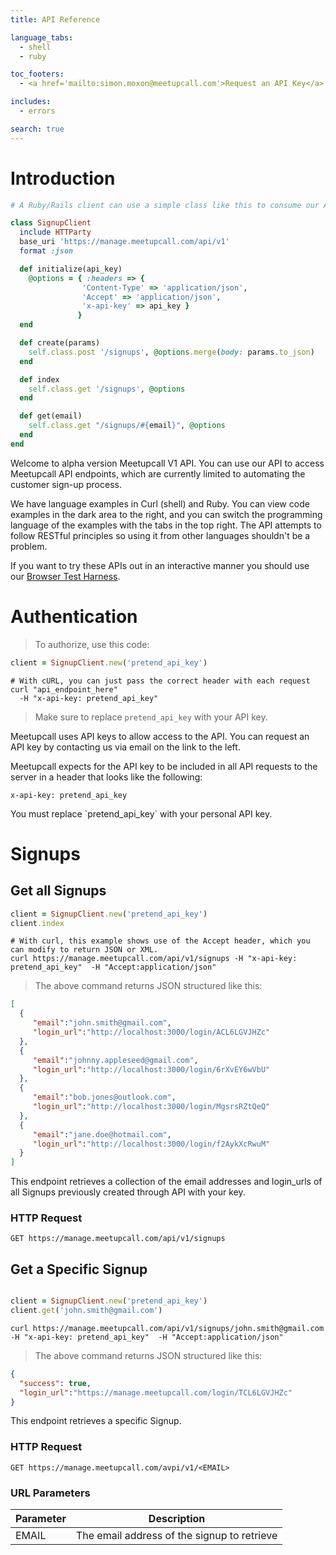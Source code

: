```yaml
---
title: API Reference

language_tabs:
  - shell
  - ruby

toc_footers:
  - <a href='mailto:simon.moxon@meetupcall.com'>Request an API Key</a>

includes:
  - errors

search: true
---
```


# Introduction

```ruby
# A Ruby/Rails client can use a simple class like this to consume our API:

class SignupClient
  include HTTParty
  base_uri 'https://manage.meetupcall.com/api/v1'
  format :json

  def initialize(api_key)
    @options = { :headers => {
                'Content-Type' => 'application/json',
                'Accept' => 'application/json',
                'x-api-key' => api_key }
               }
  end

  def create(params)
    self.class.post '/signups', @options.merge(body: params.to_json)
  end

  def index
    self.class.get '/signups', @options
  end

  def get(email)
    self.class.get "/signups/#{email}", @options
  end
end
```

Welcome to alpha version Meetupcall V1 API. You can use our API to access Meetupcall API endpoints, which are currently limited to automating the customer sign-up process.

We have language examples in Curl (shell) and Ruby. You can view code examples in the dark area to the right, and you can switch the programming language of the examples with the tabs in the top right. The API attempts to follow RESTful principles so using it from other languages shouldn't be a problem.

If you want to try these APIs out in an interactive manner you should use our [Browser Test Harness](https://manage.meetupcall.com/api/v1/docs).

# Authentication

> To authorize, use this code:

```ruby
client = SignupClient.new('pretend_api_key')
```

```shell
# With cURL, you can just pass the correct header with each request
curl "api_endpoint_here"
  -H "x-api-key: pretend_api_key"
```

> Make sure to replace `pretend_api_key` with your API key.

Meetupcall uses API keys to allow access to the API. You can request an API key by contacting us via email on the link to the left.

Meetupcall expects for the API key to be included in all API requests to the server in a header that looks like the following:

`x-api-key: pretend_api_key`

<aside class="notice">
You must replace `pretend_api_key` with your personal API key.
</aside>

# Signups

## Get all Signups

```ruby
client = SignupClient.new('pretend_api_key')
client.index
```

```shell
# With curl, this example shows use of the Accept header, which you can modify to return JSON or XML.
curl https://manage.meetupcall.com/api/v1/signups -H "x-api-key: pretend_api_key"  -H "Accept:application/json"
```

> The above command returns JSON structured like this:

```json
[
  {  
     "email":"john.smith@gmail.com",
     "login_url":"http://localhost:3000/login/ACL6LGVJHZc"
  },
  {  
     "email":"johnny.appleseed@gmail.com",
     "login_url":"http://localhost:3000/login/6rXvEY6wVbU"
  },
  {  
     "email":"bob.jones@outlook.com",
     "login_url":"http://localhost:3000/login/MgsrsRZtQeQ"
  },
  {  
     "email":"jane.doe@hotmail.com",
     "login_url":"http://localhost:3000/login/f2AykXcRwuM"
  }
]
```

This endpoint retrieves a collection of the email addresses and login_urls of all Signups previously created through API with your key.

### HTTP Request

`GET https://manage.meetupcall.com/api/v1/signups`

## Get a Specific Signup

```ruby

client = SignupClient.new('pretend_api_key')
client.get('john.smith@gmail.com')
```

```shell
curl https://manage.meetupcall.com/api/v1/signups/john.smith@gmail.com -H "x-api-key: pretend_api_key"  -H "Accept:application/json"
```

> The above command returns JSON structured like this:

```json
{
  "success": true,
  "login_url":"https://manage.meetupcall.com/login/TCL6LGVJHZc"
}
```

This endpoint retrieves a specific Signup.

### HTTP Request

`GET https://manage.meetupcall.com/avpi/v1/<EMAIL>`

### URL Parameters

Parameter | Description
--------- | -----------
EMAIL | The email address of the signup to retrieve

